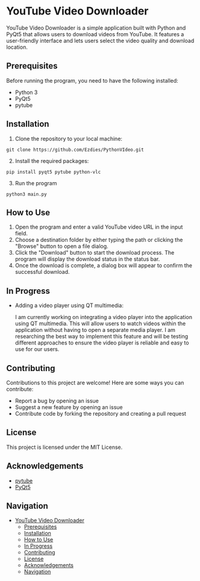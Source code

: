 # YouTube Video Downloader

YouTube Video Downloader is a simple application built with Python and PyQt5 that allows users to download videos from YouTube. It features a user-friendly interface and lets users select the video quality and download location.

## Prerequisites

Before running the program, you need to have the following installed:

* Python 3
* PyQt5
* pytube

## Installation

1. Clone the repository to your local machine:

``git clone https://github.com/Ezdies/PythonVIdeo.git``

2. Install the required packages:

``pip install pyqt5 pytube python-vlc``

3. Run the program

``python3 main.py``

## How to Use

1. Open the program and enter a valid YouTube video URL in the input field.
2. Choose a destination folder by either typing the path or clicking the "Browse" button to open a file dialog.
3. Click the "Download" button to start the download process. The program will display the download status in the status bar.
4. Once the download is complete, a dialog box will appear to confirm the successful download.

## In Progress

- Adding a video player using QT multimedia: 

  I am currently working on integrating a video player into the application using QT multimedia. This will allow users to watch videos within the application without having to open a separate media player. I am researching the best way to implement this feature and will be testing different approaches to ensure the video player is reliable and easy to use for our users.


## Contributing

Contributions to this project are welcome! Here are some ways you can contribute:

* Report a bug by opening an issue
* Suggest a new feature by opening an issue
* Contribute code by forking the repository and creating a pull request

## License

This project is licensed under the MIT License.

## Acknowledgements

* [pytube](https://github.com/pytube/pytube)
* [PyQt5](https://pypi.org/project/PyQt5/)

## Navigation

- [YouTube Video Downloader](#youtube-video-downloader)
  - [Prerequisites](#prerequisites)
  - [Installation](#installation)
  - [How to Use](#how-to-use)
  - [In Progress](#in-progress)
  - [Contributing](#contributing)
  - [License](#license)
  - [Acknowledgements](#acknowledgements)
  - [Navigation](#navigation)



